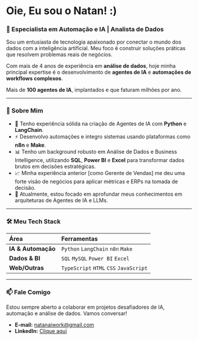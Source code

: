 # Oie, Eu sou o Natan! :)

### 🤖 Especialista em Automação e IA | Analista de Dados

Sou um entusiasta de tecnologia apaixonado por conectar o mundo dos dados com a inteligência artificial. Meu foco é construir soluções práticas que resolvem problemas reais de negócios.

Com mais de 4 anos de experiência em **análise de dados**, hoje minha principal expertise é o desenvolvimento de **agentes de IA** e **automações de workflows complexos**.

Mais de **100 agentes de IA**, implantados e que faturam milhões por ano.


---

### 🚀 Sobre Mim

* 🧠 Tenho experiência sólida na criação de Agentes de IA com **Python** e **LangChain**.
* ⚡ Desenvolvo automações e integro sistemas usando plataformas como **n8n** e **Make**.
* 📊 Tenho um background robusto em Análise de Dados e Business Intelligence, utilizando **SQL**, **Power BI** e **Excel** para transformar dados brutos em decisões estratégicas.
* 📈 Minha experiência anterior [como Gerente de Vendas] me deu uma forte visão de negócios para aplicar métricas e ERPs na tomada de decisão.
* 🌱 Atualmente, estou focado em aprofundar meus conhecimentos em arquiteturas de Agentes de IA e LLMs.

---

### 🛠️ Meu Tech Stack

| Área | Ferramentas |
| :--- | :--- |
| **IA & Automação** | `Python` `LangChain` `n8n` `Make` |
| **Dados & BI** | `SQL` `MySQL` `Power BI` `Excel` |
| **Web/Outras** | `TypeScript` `HTML` `CSS` `JavaScript` |

---

### 📫 Fale Comigo

Estou sempre aberto a colaborar em projetos desafiadores de IA, automação e análise de dados. Vamos conversar!

* **E-mail:** [natanaiwork@gmail.com](mailto:natanaiwork@gmail.com)
* **LinkedIn:** [Clique aqui](https://www.linkedin.com/in/natan-santos-419441215/)
